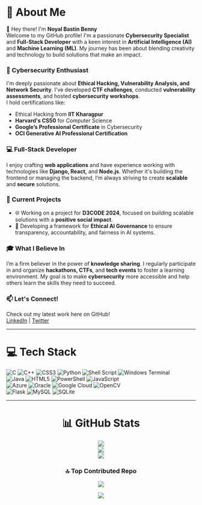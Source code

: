 

# 💫 About Me
👋 Hey there! I'm **Noyal Bastin Benny**  
Welcome to my GitHub profile! I'm a passionate **Cybersecurity Specialist** and **Full-Stack Developer** with a keen interest in **Artificial Intelligence (AI)** and **Machine Learning (ML)**. My journey has been about blending creativity and technology to build solutions that make an impact.

### 🔐 Cybersecurity Enthusiast
I'm deeply passionate about **Ethical Hacking, Vulnerability Analysis, and Network Security**. I've developed **CTF challenges**, conducted **vulnerability assessments**, and hosted **cybersecurity workshops**.  
I hold certifications like:
- Ethical Hacking from **IIT Kharagpur**
- **Harvard's CS50** for Computer Science
- **Google’s Professional Certificate** in Cybersecurity
- **OCI Generative AI Professional Certification**

### 💻 Full-Stack Developer
I enjoy crafting **web applications** and have experience working with technologies like **Django, React,** and **Node.js**. Whether it's building the frontend or managing the backend, I’m always striving to create **scalable** and **secure** solutions.

### 🚀 Current Projects
- 🌐 Working on a project for **D3CODE 2024**, focused on building scalable solutions with a **positive social impact**.
- 🤖 Developing a framework for **Ethical AI Governance** to ensure transparency, accountability, and fairness in AI systems.

### 🎓 What I Believe In
I’m a firm believer in the power of **knowledge sharing**. I regularly participate in and organize **hackathons, CTFs**, and **tech events** to foster a learning environment. My goal is to make **cybersecurity** more accessible and help others learn the skills they need to succeed.

### 📫 Let's Connect!
Check out my latest work here on GitHub!  
[LinkedIn](https://www.linkedin.com/in/noyal-bastin) | [Twitter](https://twitter.com/noyal_benny)

---



# 💻 Tech Stack

![C](https://img.shields.io/badge/c-%2300599C.svg?style=for-the-badge&logo=c&logoColor=white) ![C++](https://img.shields.io/badge/c++-%2300599C.svg?style=for-the-badge&logo=c%2B%2B&logoColor=white) ![CSS3](https://img.shields.io/badge/css3-%231572B6.svg?style=for-the-badge&logo=css3&logoColor=white) ![Python](https://img.shields.io/badge/python-3670A0?style=for-the-badge&logo=python&logoColor=ffdd54) ![Shell Script](https://img.shields.io/badge/shell_script-%23121011.svg?style=for-the-badge&logo=gnu-bash&logoColor=white) ![Windows Terminal](https://img.shields.io/badge/Windows%20Terminal-%234D4D4D.svg?style=for-the-badge&logo=windows-terminal&logoColor=white)  
![Java](https://img.shields.io/badge/java-%23ED8B00.svg?style=for-the-badge&logo=openjdk&logoColor=white) ![HTML5](https://img.shields.io/badge/html5-%23E34F26.svg?style=for-the-badge&logo=html5&logoColor=white) ![PowerShell](https://img.shields.io/badge/PowerShell-%235391FE.svg?style=for-the-badge&logo=powershell&logoColor=white) ![JavaScript](https://img.shields.io/badge/javascript-%23323330.svg?style=for-the-badge&logo=javascript&logoColor=%23F7DF1E)  
![Azure](https://img.shields.io/badge/azure-%230072C6.svg?style=for-the-badge&logo=microsoftazure&logoColor=white) ![Oracle](https://img.shields.io/badge/Oracle-F80000?style=for-the-badge&logo=oracle&logoColor=white) ![Google Cloud](https://img.shields.io/badge/GoogleCloud-%234285F4.svg?style=for-the-badge&logo=google-cloud&logoColor=white) ![OpenCV](https://img.shields.io/badge/opencv-%23white.svg?style=for-the-badge&logo=opencv&logoColor=white)  
![Flask](https://img.shields.io/badge/flask-%23000.svg?style=for-the-badge&logo=flask&logoColor=white) ![MySQL](https://img.shields.io/badge/mysql-4479A1.svg?style=for-the-badge&logo=mysql&logoColor=white) ![SQLite](https://img.shields.io/badge/sqlite-%2307405e.svg?style=for-the-badge&logo=sqlite&logoColor=white)

---
<div align="center">

# 📊 GitHub Stats
![](https://github-readme-stats.vercel.app/api?username=noyal1234&theme=highcontrast&hide_border=false&include_all_commits=false&count_private=false)<br/>
![](https://github-readme-streak-stats.herokuapp.com/?user=noyal1234&theme=highcontrast&hide_border=false)<br/>
![](https://github-readme-stats.vercel.app/api/top-langs/?username=noyal1234&theme=highcontrast&hide_border=false&include_all_commits=false&count_private=false&layout=compact)

### 🔝 Top Contributed Repo
![](https://github-contributor-stats.vercel.app/api?username=noyal1234&limit=5&theme=merko&combine_all_yearly_contributions=true)

[![](https://visitcount.itsvg.in/api?id=noyal1234&icon=0&color=0)](https://visitcount.itsvg.in)

</div>
